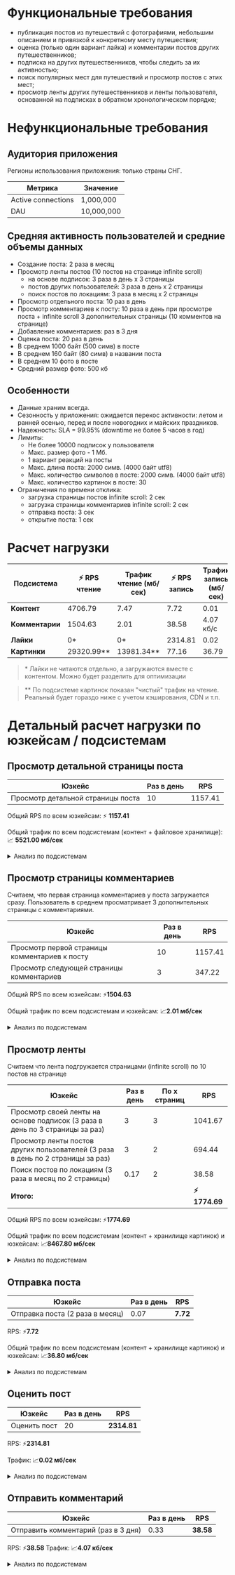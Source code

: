 # Функциональные требования

- публикация постов из путешествий с фотографиями, небольшим описанием и привязкой к конкретному месту путешествия;
- оценка (только один вариант лайка) и комментарии постов других путешественников;
- подписка на других путешественников, чтобы следить за их активностью;
- поиск популярных мест для путешествий и просмотр постов с этих мест;
- просмотр ленты других путешественников и ленты пользователя, основанной на подписках в обратном хронологическом порядке;

# Нефункциональные требования

## Аудитория приложения

Регионы использования приложения: только страны СНГ.

| Метрика             | Значение   |
|---------------------|------------|
| Active connections  | 1,000,000  |
| DAU                 | 10,000,000 |

## Средняя активность пользователей и средние объемы данных 
* Создание поста: 2 раза в месяц
* Просмотр ленты постов (10 постов на странице infinite scroll)
  * на основе подписок: 3 раза в день x 3 страницы
  * постов других пользователей: 3 раза в день x 2 страницы 
  * поиск постов по локациям: 3 раза в месяц x 2 страницы
* Просмотр отдельного поста: 10 раз в день
* Просмотр комментариев к посту: 10 раза в день при просмотре поста + infinite scroll 3 дополнительных страницы (10 комментов на странице)
* Добавление комментариев: раз в 3 дня
* Оценка поста: 20 раз в день
* В среднем 1000 байт (500 симв) в посте
* В среднем 160 байт (80 симв) в названии поста
* В среднем 10 фото в посте
* Средний размер фото: 500 кб

## Особенности
* Данные храним всегда.
* Сезонность у приложения: ожидается перекос активности: летом и ранней осенью, перед и после новогодних и майских праздников.
* Надежность: SLA = 99.95% (downtime не более 5 часов в год)
* Лимиты:
  * Не более 10000 подписок у пользователя
  * Макс. размер фото - 1 Мб. 
  * 1 вариант реакций на посты
  * Макс. длина поста: 2000 симв. (4000 байт utf8)
  * Макс. количество символов в посте: 2000 симв. (4000 байт utf8)
  * Макс. количество картинок в посте: 30
* Ограничения по времени отклика:
  * загрузка страницы постов infinite scroll: 2 сек
  * загрузка страницы комментариев infinite scroll: 2 сек
  * отправка поста: 3 сек
  * открытие поста: 1 сек

# Расчет нагрузки

| Подсистема      | ⚡ RPS чтение | Трафик чтение (мб/сек) | ⚡ RPS запись | Трафик запись (мб/сек) |
|-----------------|--------------|------------------------|--------------|------------------------|
| **Контент**     | 4706.79      | 7.47                   | 7.72         | 0.01                   |
| **Комментарии** | 1504.63      | 2.01                   | 38.58        | 4.07 кб/c              |
| **Лайки**       | 0*           | 0*                     | 2314.81      | 0.02                   |
| **Картинки**    | 29320.99**   | 13981.34**             | 77.16        | 36.79                  |

> \* Лайки не читаются отдельно, а загружаются вместе с контентом. Можно будет разделить для оптимизации

> \*\* По подсистеме картинок показан "чистый" трафик на чтение. Реальный будет гораздо ниже с учетом кэширования, CDN и т.п.

# Детальный расчет нагрузки по юзкейсам / подсистемам

## Просмотр детальной страницы поста
| Юзкейс                            | Раз в день | RPS     |
|-----------------------------------|------------|---------|
| Просмотр детальной страницы поста | 10         | 1157.41 |

Общий RPS по всем юзкейсам: ⚡ **1157.41**

Общий трафик по всем подсистемам (контент + файловое хранилище): 📈 **5521.00 мб/сек**

<details>
<summary>Анализ по подсистемам</summary>

### Подсистема: Контент
| Поле                    | Макс | Сред | Кол-во | Итого в сред |
|-------------------------|------|------|--------|--------------|
| Ид поста                | 8    | 8    | 1      | 8            |
| Название поста (utf8)   | 400  | 160  | 1      | 160          |
| Описание поста (utf8)   | 4000 | 1000 | 1      | 1000         |
| Геолокация              | 16   | 16   | 1      | 16           |
| Название локации (utf8) | 120  | 40   | 1      | 40           |
| Ид автора               | 8    | 8    | 1      | 8            |
| Имя автора (utf8)       | 80   | 20   | 1      | 20           |
| Дата/время поста        | 4    | 4    | 1      | 4            |
| Фото в посте (url)      | 60   | 60   | 10     | 600          |
| Количество лайков       | 4    | 4    | 1      | 4            |
|                         |      |      |        | **1860**     |

Трафик по контенту: 📈**2.05 мб/сек**

### Подсистема: Хранилище картинок
Считаем, что у поста в среднем 10 картинок

| Компонент            | Макс      | Сред    | Количество | Итого в сред  |
|----------------------|-----------|---------|------------|---------------|
| Фото (сама картинка) | 1,000,000 | 500,000 | 10         | **5,000,000** |

Трафик по картинкам: 📈**5518.95**

</details>


## Просмотр страницы комментариев 

Считаем, что первая страница комментариев у поста загружается сразу. Пользователь в среднем просматривает 3 дополнительных страницы с комментариями.

|  Юзкейс                                       | Раз в день | RPS     | 
|-----------------------------------------------|------------|---------|
| Просмотр первой страницы комментариев к посту | 10         | 1157.41 |
| Просмотр следующей страницы комментариев      |  3         |  347.22 |

Общий RPS по всем юзкейсам: ⚡**1504.63**

Общий трaфик по всем подсистемам и юзкейсам: 📈**2.01 мб/сек**

<details>
<summary>Анализ по подсистемам</summary>

### Подсистема: Комментарии

Считаем, что на странице (infinite scroll) 10 комментариев

| Поле                     | Макс | Сред | Количество | Итого в сред      |
|--------------------------|------|------|------------|-------------------|
| Ид комментария           |  8   |  8   | 1          | 8                 |
| Ид пользователя          | 8    | 8    | 1          | 8                 |
| Имя автора (utf8)        | 80   | 20   | 1          | 20                |
| Дата/время комментария   | 4    | 4    | 1          | 4                 |
| Текст комментария (utf8) | 1000 | 100  | 1          | 100               |
|                          |      |      |            | **140x10**        | 

Трафик по комментариям: 📈**2.01 мб/сек**

</details>

## Просмотр ленты

Считаем что лента подгружается страницами (infinite scroll) по 10 постов на странице

| Юзкейс                                                                          | Раз в день | По x страниц | RPS           |
|---------------------------------------------------------------------------------|------------|--------------|---------------|
| Просмотр своей ленты на основе подписок (3 раза в день по 3 страницы за раз)    | 3          | 3            | 1041.67       |
| Просмотр ленты постов других пользователей (3 раза в день по 2 страницы за раз) | 3          | 2            | 694.44        |
| Поиск постов по локациям (3 раза в месяц по 2 страницы)                         | 0.17       | 2            | 38.58         |
| **Итого:**                                                                      |            |              | **⚡ 1774.69** |

Общий RPS по всем юзкейсам: ⚡**1774.69**

Общий трaфик по всем подсистемам (контент + хранилище картинок) и юзкейсам: 📈**8467.80 мб/сек**

<details>
<summary>Анализ по подсистемам</summary>

### Подсистема: Контент 

| Поле                    | Макс | Сред | Кол-во | Итого в сред |
|-------------------------|------|------|--------|--------------|
| Ид поста                | 8    | 8    | 1      | 8            |
| Название поста (utf8)   | 400  | 160  | 1      | 160          |
| Геолокация              | 16   | 16   | 1      | 16           |
| Название локации (utf8) | 120  | 40   | 1      | 40           |
| Ид автора               | 8    | 8    | 1      | 8            |
| Имя автора (utf8)       | 80   | 20   | 1      | 20           |
| Дата/время поста        | 4    | 4    | 1      | 4            |
| Фото в посте (url)      | 60   | 60   | 1      | 60           |
| Количество лайков       | 4    | 4    | 1      | 4            |
|                         |      |      |        | **320 x 10** |

Трафик по контенту: 📈**8.59 мб/с мб/сек**

---

### Подсистема: Хранилище картинок

| Компонент             | Макс       | Сред     | Кол-во | Итого в сред    |
|-----------------------|------------|----------|--------|-----------------|
| Фото (сама картинка)  | 1,000,000  | 500,000  | 10     | **5,000,000**   |

Трафик по картинкам: 📈**8462.39 мб/сек**

</details>


## Отправка поста

| Юзкейс                          | Раз в день | RPS      |
|---------------------------------|------------|----------|
| Отправка поста (2 раза в месяц) |  0.07      | **7.72** |

RPS: ⚡**7.72**

Общий трaфик по всем подсистемам (контент + хранилище картинок) и юзкейсам: 📈**36.80 мб/сек**

<details>
<summary>Анализ по подсистемам</summary>

### Подсистема: Контент
| Поле                  | Макс  | Сред   | Кол-во  | Итого в сред |
|-----------------------|-------|--------|---------|--------------|
| Название поста (utf8) | 400   | 160    | 1       | 160          |
| Описание поста (utf8) | 4000  | 1000   | 1       | 1000         |
| Геолокация            | 16    | 16     | 1       | 16           |
| Фото в посте (ид)     | 8     | 8      | 10      | 80           |
|                       |       |        |         | **1256**     |

Трафик по контенту: 📈**0.01 мб/сек**

### Подсистема: Хранилище картинок
| Компонент             | Макс        | Сред      | Кол-во | Итого в сред   |
|-----------------------|-------------|-----------|--------|----------------|
| Фото (сама картинка)  | 1,000,000   | 500,000   | 10     | **5,000,000**  |

Трафик по картинкам: 📈**36.79 мб/сек**

</details>


## Оценить пост

| Юзкейс        | Раз в день | RPS         |
|---------------|------------|-------------|
| Оценить пост  | 20         | **2314.81** |

RPS: ⚡**2314.81**

Трaфик: 📈**0.02 мб/сек**

<details>
<summary>Анализ по подсистемам</summary>

### Подсистема: лайки
| Поле      | Макс | Сред | Кол-во | Итого в сред |
|-----------|------|------|--------|--------------|
| Ид поста  | 8    | 8    | 1      | **8**        |

Трафик по лайкам: 📈**0.02 мб/сек**

</details>



## Отправить комментарий

| Юзкейс                              | Раз в день | RPS        |
|-------------------------------------|------------|------------|
| Отправить комментарий (раз в 3 дня) | 0.33       | **38.58** |

RPS: ⚡**38.58**
Трaфик: 📈**4.07 кб/сек**

<details>
<summary>Анализ по подсистемам</summary>

### Подсистема: комментарии

| Поле                     | Макс | Сред | Кол-во | Итого в сред |
|--------------------------|------|------|--------|--------------|
| Ид поста                 | 8    | 8    | 1      | 8            |
| Текст комментария (utf8) | 1000 | 100  | 1      | 100          |
|                          |      |      |        | **108**      |

Трафик по комментариям:  📈**4.07 кб/сек**

</details>